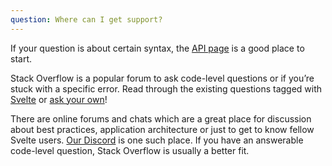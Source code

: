 ```yaml
---
question: Where can I get support?
---
```


If your question is about certain syntax, the [API page](https://svelte.dev/docs) is a good place to start.

Stack Overflow is a popular forum to ask code-level questions or if you’re stuck with a specific error. Read through the existing questions tagged with [Svelte](https://stackoverflow.com/questions/tagged/svelte) or [ask your own](https://stackoverflow.com/questions/ask?tags=svelte)!

There are online forums and chats which are a great place for discussion about best practices, application architecture or just to get to know fellow Svelte users. [Our Discord](https://svelte.dev/chat) is one such place. If you have an answerable code-level question, Stack Overflow is usually a better fit.

